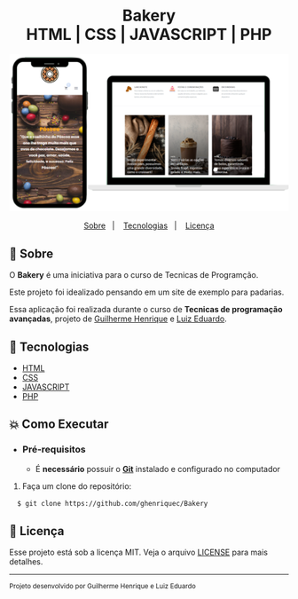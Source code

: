 <h1 align="center">
    <br>Bakery<br/>
    HTML | CSS | JAVASCRIPT | PHP
</h1>

<p align="center">
  <img alt="Made by Guilherme Henrique and Luiz Eduardo" src="https://github.com/ghenriquec/Bakery/blob/main/images/BakeryMockup.png"><br/>
</p>

<p align="center">
  <a href="#bookmark-sobre">Sobre</a>&nbsp;&nbsp;&nbsp;|&nbsp;&nbsp;&nbsp;
  <a href="#rocket-tecnologias">Tecnologias</a>&nbsp;&nbsp;&nbsp;|&nbsp;&nbsp;&nbsp</a>
  <a href="#memo-licença">Licença</a>
</p>

## :bookmark: Sobre

O **Bakery** é uma iniciativa para o curso de Tecnicas de Programção.
  
Este projeto foi idealizado pensando em um site de exemplo para padarias.
  
Essa aplicação foi realizada durante o curso de **Tecnicas de programação avançadas**, projeto de [Guilherme Henrique](https://www.linkedin.com/in/ghenriquec/) e [Luiz Eduardo](https://github.com/luizranngel).

## :rocket: Tecnologias

-  [HTML](https://devdocs.io/html/)
-  [CSS](https://devdocs.io/css/)
-  [JAVASCRIPT](https://devdocs.io/javascript/)
-  [PHP](https://www.php.net/)


## :boom: Como Executar

- ### **Pré-requisitos**

  - É **necessário** possuir o **[Git](https://git-scm.com/)** instalado e configurado no computador

1. Faça um clone do repositório:

```sh
  $ git clone https://github.com/ghenriquec/Bakery
```

## :memo: Licença

Esse projeto está sob a licença MIT. Veja o arquivo [LICENSE](LICENSE.md) para mais detalhes.

---
<sup>Projeto desenvolvido por Guilherme Henrique e Luiz Eduardo </sup>

